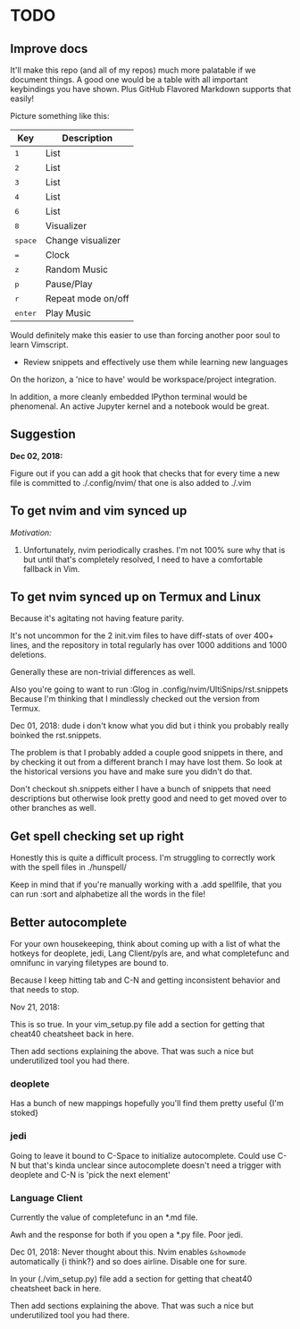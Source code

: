 # TODO

## Improve docs

It'll make this repo (and all of my repos) much more palatable if we document
things. A good one would be a table with all important keybindings you have
shown. Plus GitHub Flavored Markdown supports that easily!

Picture something like this:

| Key | Description |
| --- | ----------- |
| <kbd>1</kbd>| List |
| <kbd>2</kbd>| List |
| <kbd>3</kbd>| List |
| <kbd>4</kbd>| List |
| <kbd>6</kbd>| List |
| <kbd>8</kbd>| Visualizer |
| <kbd>space</kbd>| Change visualizer |
| <kbd>=</kbd>| Clock |
| <kbd>z</kbd>| Random Music |
| <kbd>p</kbd>| Pause/Play |
| <kbd>r</kbd>| Repeat mode on/off |
| <kbd>enter</kbd>| Play Music |

Would definitely make this easier to use than forcing another poor soul to
learn Vimscript.

- Review snippets and effectively use them while learning new languages

On the horizon, a 'nice to have' would be workspace/project integration.

In addition, a more cleanly embedded IPython terminal would be phenomenal.
An active Jupyter kernel and a notebook would be great.

## Suggestion

**Dec 02, 2018:**

Figure out if you can add a git hook that checks that for every time a new
file is committed to ./.config/nvim/ that one is also added to ./.vim

## To get nvim and vim synced up

*Motivation:*

1. Unfortunately, nvim periodically crashes. I'm not 100% sure why that is
   but until that's completely resolved, I need to have a comfortable fallback
   in Vim.

## To get nvim synced up on Termux and Linux

Because it's agitating not having feature parity.

It's not uncommon for the 2 init.vim files to have diff-stats of over 400+ lines,
and the repository in total regularly has over 1000 additions and 1000 deletions.

Generally these are non-trivial differences as well.

Also you're going to want to run :Glog in .config/nvim/UltiSnips/rst.snippets
Because I'm thinking that I mindlessly checked out the version from Termux.

Dec 01, 2018: dude i don't know what you did but i think you probably
really boinked the rst.snippets.

The problem is that I probably added a couple good snippets in there, and by
checking it out from a different branch I may have lost them. So look at the
historical versions you have and make sure you didn't do that.

Don't checkout sh.snippets either I have a bunch of snippets that need
descriptions but otherwise look pretty good and need to get moved over
to other branches as well.

## Get spell checking set up right

Honestly this is quite a difficult process. I'm struggling to correctly work
with the spell files in ./hunspell/

Keep in mind that if you're manually working with a .add spellfile, that you
can run :sort and alphabetize all the words in the file!

## Better autocomplete

For your own housekeeping, think about coming up with a list of what the
hotkeys for deoplete, jedi, Lang Client/pyls are, and what completefunc and
omnifunc in varying filetypes are bound to.

Because I keep hitting tab and C-N and getting inconsistent behavior and
that needs to stop.

Nov 21, 2018:

This is so true. In your vim_setup.py file add a section for getting that cheat40
cheatsheet back in here.

Then add sections explaining the above. That was such a nice but underutilized
tool you had there.

### deoplete

Has a bunch of new mappings hopefully you'll find them pretty useful {I'm stoked}

### jedi

Going to leave it bound to C-Space to initialize autocomplete. Could use C-N
but that's kinda unclear since autocomplete doesn't need a trigger with
deoplete and C-N is 'pick the next element'

### Language Client

Currently the value of completefunc in an \*.md file.

Awh and the response for both if you open a \*.py file. Poor jedi.

Dec 01, 2018:
Never thought about this. Nvim enables `&showmode` automatically {i think?} and
so does airline. Disable one for sure.

In your (./vim_setup.py) file add a section for getting that cheat40
cheatsheet back in here.

Then add sections explaining the above. That was such a nice but underutilized
tool you had there.
